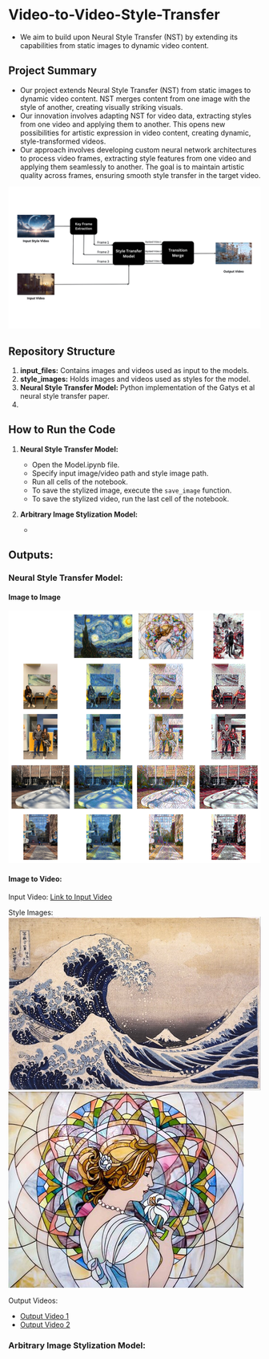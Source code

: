 # Video-to-Video-Style-Transfer

- We aim to build upon Neural Style Transfer (NST) by extending its capabilities from static images to dynamic video content.
  
## Project Summary

- Our project extends Neural Style Transfer (NST) from static images to dynamic video content. NST merges content from one image with the style of another, creating visually striking visuals.
- Our innovation involves adapting NST for video data, extracting styles from one video and applying them to another. This opens new possibilities for artistic expression in video content, creating dynamic, style-transformed videos.
- Our approach involves developing custom neural network architectures to process video frames, extracting style features from one video and applying them seamlessly to another. The goal is to maintain artistic quality across frames, ensuring smooth style transfer in the target video.

![Flow Diagram](misc/flow.png)

## Repository Structure

1. **input_files:** Contains images and videos used as input to the models.
2. **style_images:** Holds images and videos used as styles for the model.
3. **Neural Style Transfer Model:** Python implementation of the Gatys et al neural style transfer paper.
4. **<TODO>**

## How to Run the Code

1. **Neural Style Transfer Model:**
    - Open the Model.ipynb file.
    - Specify input image/video path and style image path.
    - Run all cells of the notebook.
    - To save the stylized image, execute the `save_image` function.
    - To save the stylized video, run the last cell of the notebook.

2. **Arbitrary Image Stylization Model:**
    - <TODO>

## Outputs:

### Neural Style Transfer Model:

#### Image to Image
![Outputs](./misc/image.png)

#### Image to Video:

Input Video: [Link to Input Video](./input_files/adwait_video.mp4)

Style Images:
![Style1](./style_images/style3.jpg) ![Style2](./style_images/style6.jpg)

Output Videos:
- [Output Video 1](./Neural%20Style%20Transfer%20Model/Outputs/output_adwait_style3.mp4)
- [Output Video 2](./Neural%20Style%20Transfer%20Model/Outputs/output_adwait.mp4)


### Arbitrary Image Stylization Model:

<TODO>
